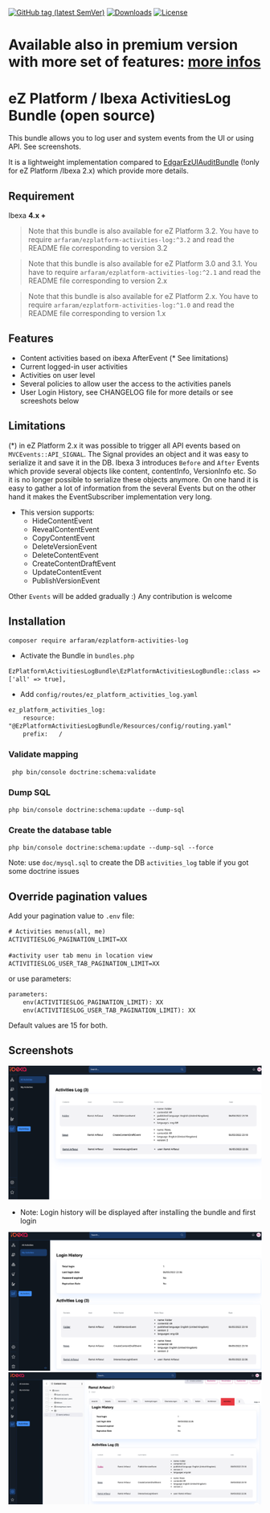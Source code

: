 [![GitHub tag (latest SemVer)](https://img.shields.io/github/v/tag/arfaram/ezplatform-activities-log?style=flat-square&color=blue)](https://github.com/arfaram/ezplatform-activities-log/tags)
[![Downloads](https://img.shields.io/packagist/dt/arfaram/ezplatform-activities-log?style=flat-square&color=blue)](https://packagist.org/packages/arfaram/ezplatform-activities-log)
[![License](https://img.shields.io/packagist/l/arfaram/ezplatform-activities-log.svg?style=flat-square&color=blue)](https://github.com/arfaram/ezplatform-activities-log/blob/master/LICENSE)

# Available also in premium version with more set of features: [more infos](https://ramzi-arfaoui.de/ez-platform-ibexa-bundles/)

# eZ Platform / Ibexa ActivitiesLog Bundle (open source)

This bundle allows you to log user and system events from the UI or using API. See screenshots.

It is a lightweight implementation compared to [EdgarEzUIAuditBundle](https://github.com/noodle69/EdgarEzUIAuditBundle) (!only for eZ Platform /Ibexa 2.x) which provide more details. 

## Requirement

Ibexa **4.x +**

>Note that this bundle is also available for eZ Platform 3.2. You have to require `arfaram/ezplatform-activities-log:^3.2` and read the README file corresponding to version 3.2 

>Note that this bundle is also available for eZ Platform 3.0 and 3.1. You have to require `arfaram/ezplatform-activities-log:^2.1` and read the README file corresponding to version 2.x 

>Note that this bundle is also available for eZ Platform 2.x. You have to require `arfaram/ezplatform-activities-log:^1.0` and read the README file corresponding to version 1.x 

## Features

- Content activities based on ibexa AfterEvent (* See limitations)
- Current logged-in user activities
- Activities on user level
- Several policies to allow user the access to the activities panels
- User Login History, see CHANGELOG file for more details or see screeshots below


## Limitations
(*) in eZ Platform 2.x it was possible to trigger all API events based on `MVCEvents::API_SIGNAL`. The Signal provides an object and it was easy to serialize it and save it in the DB. Ibexa 3 introduces `Before` and `After` Events which provide several objects like content, contentInfo, VersionInfo etc. So it is no longer possible to serialize these objects anymore. On one hand it is easy to gather a lot of information from the several Events but on the other hand it makes the EventSubscriber implementation very long.

- This version supports:
    - HideContentEvent
    - RevealContentEvent
    - CopyContentEvent
    - DeleteVersionEvent
    - DeleteContentEvent
    - CreateContentDraftEvent
    - UpdateContentEvent
    - PublishVersionEvent

Other `Events` will be added gradually :)  Any contribution is welcome
 
## Installation

```
composer require arfaram/ezplatform-activities-log
```

- Activate the Bundle in `bundles.php`

```
EzPlatform\ActivitiesLogBundle\EzPlatformActivitiesLogBundle::class => ['all' => true],
```

- Add `config/routes/ez_platform_activities_log.yaml`  

```
ez_platform_activities_log:
    resource: "@EzPlatformActivitiesLogBundle/Resources/config/routing.yaml"
    prefix:   /
```

### Validate mapping
```
 php bin/console doctrine:schema:validate
```

### Dump SQL
```
php bin/console doctrine:schema:update --dump-sql
```

### Create the database table

```
php bin/console doctrine:schema:update --dump-sql --force
```

Note: use `doc/mysql.sql` to create the DB `activities_log` table if you got some doctrine issues 

## Override pagination values

Add your pagination value to `.env` file:

```
# Activities menus(all, me)
ACTIVITIESLOG_PAGINATION_LIMIT=XX

#activity user tab menu in location view
ACTIVITIESLOG_USER_TAB_PAGINATION_LIMIT=XX
```

or use parameters:

```
parameters:
    env(ACTIVITIESLOG_PAGINATION_LIMIT): XX
    env(ACTIVITIESLOG_USER_TAB_PAGINATION_LIMIT): XX
```

Default values are 15 for both.

## Screenshots

<img src="doc/all_activities_.png" />

- Note: Login history will be displayed after installing the bundle and first login

<img src="doc/my_activities_.png" />


<img src="doc/user_activities_.png" />

